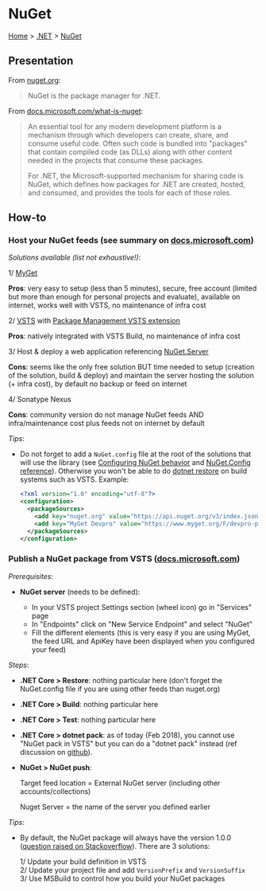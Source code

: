 # NuGet

[Home](../readme.md) > [.NET](./readme.md) > [NuGet](./nuget.md)

## Presentation

From [nuget.org](https://www.nuget.org/):

  > NuGet is the package manager for .NET.

From [docs.microsoft.com/what-is-nuget](https://docs.microsoft.com/en-us/nuget/what-is-nuget):

> An essential tool for any modern development platform is a mechanism through which developers can create, share, and consume useful code. Often such code is bundled into "packages" that contain compiled code (as DLLs) along with other content needed in the projects that consume these packages.
>
> For .NET, the Microsoft-supported mechanism for sharing code is NuGet, which defines how packages for .NET are created, hosted, and consumed, and provides the tools for each of those roles.

## How-to

### Host your NuGet feeds (see summary on [docs.microsoft.com](https://docs.microsoft.com/en-us/nuget/hosting-packages/overview))

_Solutions available (list not exhaustive!)_:

  1/ [MyGet](https://www.myget.org/)

  **Pros**: very easy to setup (less than 5 minutes), secure, free account (limited but more than enough for personal projects and evaluate), available on internet, works well with VSTS, no maintenance of infra cost

  2/ [VSTS](https://docs.microsoft.com/en-us/vsts/package/get-started-nuget) with [Package Management VSTS extension](https://marketplace.visualstudio.com/items?itemName=ms.feed)

  **Pros**: natively integrated with VSTS Build, no maintenance of infra cost

  3/ Host & deploy a web application referencing [NuGet.Server](https://www.nuget.org/packages/NuGet.Server/)

  **Cons**: seems like the only free solution BUT time needed to setup (creation of the solution, build & deploy) and maintain the server hosting the solution (+ infra cost), by default no backup or feed on internet

  4/ Sonatype Nexus

  **Cons**: community version do not manage NuGet feeds AND infra/maintenance cost plus feeds not on internet by default

_Tips_:

- Do not forget to add a `NuGet.config` file at the root of the solutions that will use the library (see [Configuring NuGet behavior](https://docs.microsoft.com/en-us/nuget/consume-packages/configuring-nuget-behavior) and [NuGet.Config reference](https://docs.microsoft.com/en-us/nuget/reference/nuget-config-file)). Otherwise you won't be able to do [dotnet restore](https://docs.microsoft.com/fr-fr/dotnet/core/tools/dotnet-restore?tabs=netcore2x) on build systems such as VSTS. Example:

  ```xml
  <?xml version="1.0" encoding="utf-8"?>
  <configuration>
    <packageSources>
      <add key="nuget.org" value="https://api.nuget.org/v3/index.json" />
      <add key="MyGet Devpro" value="https://www.myget.org/F/devpro-public/api/v3/index.json" />
    </packageSources>
  </configuration>
  ```

### Publish a NuGet package from VSTS ([docs.microsoft.com](https://docs.microsoft.com/en-us/vsts/build-release/packages/nuget-pack-publish))

_Prerequisites_:

- **NuGet server** (needs to be defined):

  - In your VSTS project Settings section (wheel icon) go in "Services" page
  - In "Endpoints" click on "New Service Endpoint" and select "NuGet"
  - Fill the different elements (this is very easy if you are using MyGet, the feed URL and ApiKey have been displayed when you configured your feed)

_Steps_:

- **.NET Core > Restore**: nothing particular here (don't forget the NuGet.config file if you are using other feeds than nuget.org)

- **.NET Core > Build**: nothing particular here

- **.NET Core > Test**: nothing particular here

- **.NET Core > dotnet pack**: as of today (Feb 2018), you cannot use "NuGet pack in VSTS" but you can do a "dotnet pack" instead (ref discussion on [github](https://github.com/NuGet/Home/issues/4808)).

- **NuGet > NuGet push**:

  Target feed location = External NuGet server (including other accounts/collections)

  Nuget Server = the name of the server you defined earlier

_Tips_:

- By default, the NuGet package will always have the version 1.0.0 ([question raised on Stackoverflow](https://stackoverflow.com/questions/42797993/package-version-is-always-1-0-0-with-dotnet-pack)). There are 3 solutions:

  1/ Update your build definition in VSTS  
  2/ Update your project file and add `VersionPrefix` and `VersionSuffix`  
  3/ Use MSBuild to control how you build your NuGet packages

